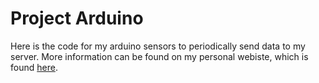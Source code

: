 # Project Arduino

Here is the code for my arduino sensors to periodically send data to my server. More information can be found on my personal webiste, which is found [here](https://fredver.it/storia-progetto-arduino).
